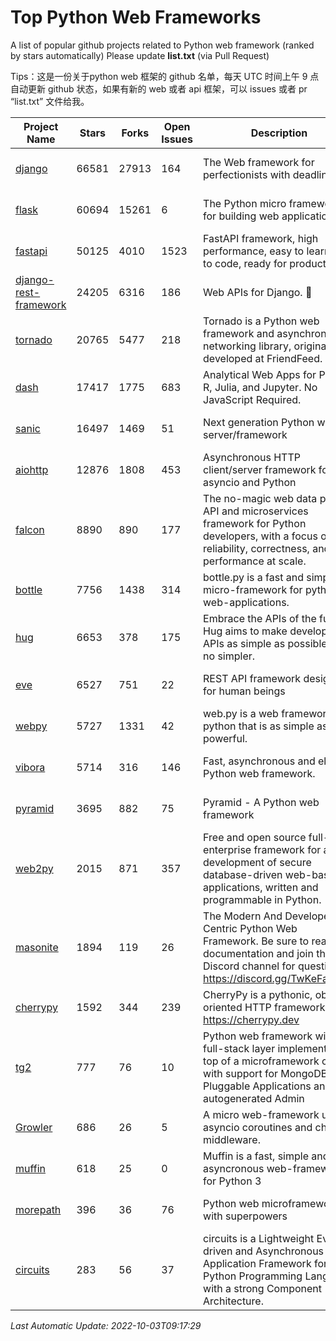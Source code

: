 # Top Python Web Frameworks
A list of popular github projects related to Python web framework (ranked by stars automatically)
Please update **list.txt** (via Pull Request)

Tips：这是一份关于python web 框架的 github 名单，每天 UTC 时间上午 9 点自动更新 github 状态，如果有新的 web 或者 api 框架，可以 issues 或者 pr “list.txt” 文件给我。

| Project Name | Stars | Forks | Open Issues | Description | Last Commit |
| ------------ | ----- | ----- | ----------- | ----------- | ----------- |
| [django](https://github.com/django/django) | 66581 | 27913 | 164 | The Web framework for perfectionists with deadlines. | 2022-10-03 08:52:21 |
| [flask](https://github.com/pallets/flask) | 60694 | 15261 | 6 | The Python micro framework for building web applications. | 2022-09-18 11:53:47 |
| [fastapi](https://github.com/tiangolo/fastapi) | 50125 | 4010 | 1523 | FastAPI framework, high performance, easy to learn, fast to code, ready for production | 2022-09-20 14:30:02 |
| [django-rest-framework](https://github.com/encode/django-rest-framework) | 24205 | 6316 | 186 | Web APIs for Django. 🎸 | 2022-09-27 15:08:40 |
| [tornado](https://github.com/tornadoweb/tornado) | 20765 | 5477 | 218 | Tornado is a Python web framework and asynchronous networking library, originally developed at FriendFeed. | 2022-08-26 19:23:09 |
| [dash](https://github.com/plotly/dash) | 17417 | 1775 | 683 | Analytical Web Apps for Python, R, Julia, and Jupyter. No JavaScript Required. | 2022-09-23 13:57:16 |
| [sanic](https://github.com/sanic-org/sanic) | 16497 | 1469 | 51 | Next generation Python web server/framework | Build fast. Run fast. | 2022-09-29 10:04:46 |
| [aiohttp](https://github.com/aio-libs/aiohttp) | 12876 | 1808 | 453 | Asynchronous HTTP client/server framework for asyncio and Python | 2022-09-30 19:12:31 |
| [falcon](https://github.com/falconry/falcon) | 8890 | 890 | 177 | The no-magic web data plane API and microservices framework for Python developers, with a focus on reliability, correctness, and performance at scale. | 2022-09-16 14:42:06 |
| [bottle](https://github.com/bottlepy/bottle) | 7756 | 1438 | 314 | bottle.py is a fast and simple micro-framework for python web-applications. | 2022-09-05 15:24:52 |
| [hug](https://github.com/hugapi/hug) | 6653 | 378 | 175 | Embrace the APIs of the future. Hug aims to make developing APIs as simple as possible, but no simpler. | 2020-08-10 05:07:26 |
| [eve](https://github.com/pyeve/eve) | 6527 | 751 | 22 | REST API framework designed for human beings | 2022-09-23 07:44:54 |
| [webpy](https://github.com/webpy/webpy) | 5727 | 1331 | 42 | web.py is a web framework for python that is as simple as it is powerful.  | 2022-07-31 04:44:39 |
| [vibora](https://github.com/vibora-io/vibora) | 5714 | 316 | 146 | Fast, asynchronous and elegant Python web framework. | 2019-02-11 10:54:12 |
| [pyramid](https://github.com/Pylons/pyramid) | 3695 | 882 | 75 | Pyramid - A Python web framework | 2022-09-29 23:22:56 |
| [web2py](https://github.com/web2py/web2py) | 2015 | 871 | 357 | Free and open source full-stack enterprise framework for agile development of secure database-driven web-based applications, written and programmable in Python. | 2022-06-04 18:11:51 |
| [masonite](https://github.com/MasoniteFramework/masonite) | 1894 | 119 | 26 | The Modern And Developer Centric Python Web Framework. Be sure to read the documentation and join the Discord channel for questions: https://discord.gg/TwKeFahmPZ | 2022-08-10 02:00:24 |
| [cherrypy](https://github.com/cherrypy/cherrypy) | 1592 | 344 | 239 | CherryPy is a pythonic, object-oriented HTTP framework.      https://cherrypy.dev | 2022-07-17 20:36:25 |
| [tg2](https://github.com/TurboGears/tg2) | 777 | 76 | 10 | Python web framework with full-stack layer implemented on top of a microframework core with support for MongoDB, Pluggable Applications and autogenerated Admin | 2021-05-26 09:26:31 |
| [Growler](https://github.com/pyGrowler/Growler) | 686 | 26 | 5 | A micro web-framework using asyncio coroutines and chained middleware. | 2020-03-08 07:51:41 |
| [muffin](https://github.com/klen/muffin) | 618 | 25 | 0 | Muffin is a fast, simple and asyncronous web-framework for Python 3 | 2022-08-12 08:22:55 |
| [morepath](https://github.com/morepath/morepath) | 396 | 36 | 76 | Python web microframework with superpowers | 2022-05-29 18:09:39 |
| [circuits](https://github.com/circuits/circuits) | 283 | 56 | 37 | circuits is a Lightweight Event driven and Asynchronous Application Framework for the Python Programming Language with a strong Component Architecture. | 2021-11-04 22:25:25 |

*Last Automatic Update: 2022-10-03T09:17:29*